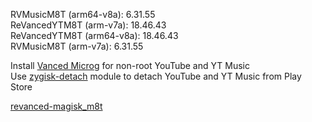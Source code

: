 RVMusicM8T (arm64-v8a): 6.31.55  
ReVancedYTM8T (arm-v7a): 18.46.43  
ReVancedYTM8T (arm64-v8a): 18.46.43  
RVMusicM8T (arm-v7a): 6.31.55  

Install [Vanced Microg](https://github.com/TeamVanced/VancedMicroG/releases) for non-root YouTube and YT Music  
Use [zygisk-detach](https://github.com/j-hc/zygisk-detach) module to detach YouTube and YT Music from Play Store  

[revanced-magisk_m8t](https://github.com/Ma8ter/revanced-magisk_m8t)  
